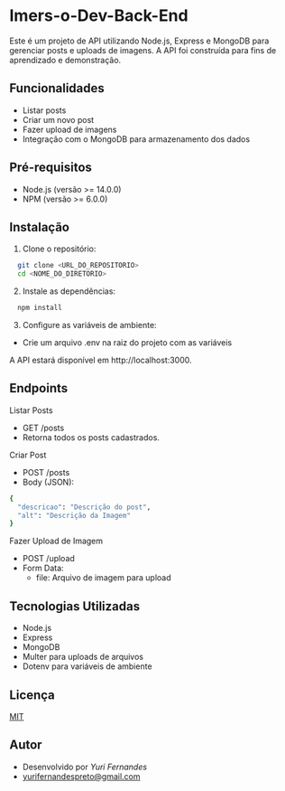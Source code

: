 
# Imers-o-Dev-Back-End

Este é um projeto de API utilizando Node.js, Express e MongoDB para gerenciar posts e uploads de imagens. A API foi construída para fins de aprendizado e demonstração.

## Funcionalidades

- Listar posts
- Criar um novo post
- Fazer upload de imagens
- Integração com o MongoDB para armazenamento dos dados

## Pré-requisitos

- Node.js (versão >= 14.0.0)
- NPM (versão >= 6.0.0)

## Instalação

1. Clone o repositório:

```bash
  git clone <URL_DO_REPOSITORIO>
  cd <NOME_DO_DIRETORIO>
```

2. Instale as dependências:

```bash
  npm install
```

3. Configure as variáveis de ambiente:

- Crie um arquivo .env na raiz do projeto com as variáveis

A API estará disponível em http://localhost:3000.
    
## Endpoints

Listar Posts
 
- GET /posts
- Retorna todos os posts cadastrados.

Criar Post

- POST /posts
- Body (JSON):

```bash
{
  "descricao": "Descrição do post",
  "alt": "Descrição da Imagem"
}
```

Fazer Upload de Imagem

- POST /upload
- Form Data:
    - file: Arquivo de imagem para upload


## Tecnologias Utilizadas

- Node.js
- Express
- MongoDB
- Multer para uploads de arquivos
- Dotenv para variáveis de ambiente
## Licença

[MIT](https://choosealicense.com/licenses/mit/)


## Autor

- Desenvolvido por *Yuri Fernandes*
- [yurifernandespreto@gmail.com](mailto:yurifernandespreto@gmail.com)